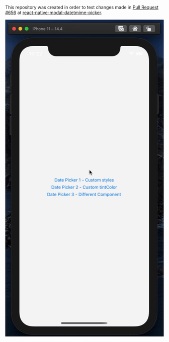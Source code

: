 This repository was created in order to test changes made in [Pull Request #656](https://github.com/mmazzarolo/react-native-modal-datetime-picker/pull/656) at [react-native-modal-datetmime-picker](https://github.com/mmazzarolo/react-native-modal-datetime-picker).

![screenshot](public/screenshot.gif)